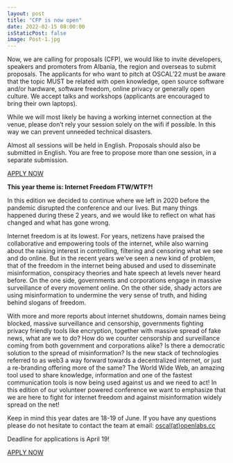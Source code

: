 ```yaml
---
layout: post
title: "CFP is now open"
date: 2022-02-15 08:00:00
isStaticPost: false
image: Post-1.jpg
---
```


Now, we are calling for proposals (CFP), we would like to invite developers, speakers and promoters from Albania, the region and overseas to submit proposals. The applicants for who want to pitch at OSCAL’22 must be aware that the topic MUST be related with open knowledge, open source software and/or hardware, software freedom, online privacy or generally open culture. We accept talks and workshops (applicants are encouraged to bring their own laptops).

While we will most likely be having a working internet connection at the venue, please don’t rely your session solely on the wifi if possible. In this way we can prevent unneeded technical disasters.

Almost all sessions will be held in English. Proposals should also be submitted in English. You are free to propose more than one session, in a separate submission.

<p class="text-center">
<a href="https://osc.al/cfp" class="btn btn-primary waves-effect waves-button waves-light waves-float">APPLY NOW</a>
</p>

**This year theme is: Internet Freedom FTW/WTF?!**

In this edition we decided to continue where we left in 2020 before the pandemic disrupted the conference and our lives. But many things happened during these 2 years, and we would like to reflect on what has changed and what has gone wrong.

Internet freedom is at its lowest. For years, netizens have praised the collaborative and empowering tools of the internet, while also warning about the raising interest in controlling, filtering and censoring what we see and do online. But in the recent years we’ve seen a new kind of problem, that of the freedom in the internet being abused and used to disseminate misinformation, conspiracy theories and hate speech at levels never heard before. On the one side, governments and corporations engage in massive surveillance of every movement online. On the other side, shady actors are using misinformation to undermine the very sense of truth, and hiding behind slogans of freedom.

With more and more reports about internet shutdowns, domain names being blocked, massive surveillance and censorship, governments fighting privacy friendly tools like encryption, together with massive spread of fake news, what are we to do? How do we counter censorship and surveillance coming from both government and corporations alike? Is there a democratic solution to the spread of misinformation? Is the new stack of technologies referred to as web3 a way forward towards a decentralized internet, or just a re-branding offering more of the same? The World Wide Web, an amazing tool used to share knowledge, information and one of the fastest communication tools is now being used against us and we need to act! In this edition of our volunteer powered conference we want to emphasize that we are here to fight for internet freedom and against misinformation widely spread on the net!

Keep in mind this year dates are 18-19 of June. If you have any questions please do not hesitate to contact the team at email: [oscal(at)openlabs.cc](mailto:oscal@openlabs.cc)

Deadline for applications is April 19!

<p class="text-center">
<a href="https://osc.al/cfp" class="btn btn-primary waves-effect waves-button waves-light waves-float">APPLY NOW</a>
</p>

